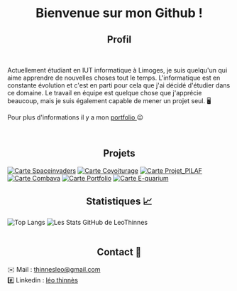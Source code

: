# <div align="center">Bienvenue sur mon Github ! </div>

## <div align="center">Profil </div>
<br/>

Actuellement étudiant en IUT informatique à Limoges, je suis quelqu'un qui aime apprendre de nouvelles choses tout le temps. L'informatique est en constante évolution et c'est en parti pour cela que j'ai décidé d'étudier dans ce domaine. Le travail en équipe est quelque chose que j'apprécie beaucoup, mais je suis également capable de mener un projet seul. 🖥️

Pour plus d'informations il y a mon [portfolio ](https://leothinnes.com/)😉

<br/>

## <div align="center">Projets</div>

[![Carte Spaceinvaders](https://github-readme-stats.vercel.app/api/pin/?username=LeoThinnes&repo=spaceinvaders&theme=slateorange&show_icons=true)](https://github.com/LeoThinnes/spaceinvaders)
[![Carte Covoiturage](https://github-readme-stats.vercel.app/api/pin/?username=LeoThinnes&repo=Covoiturage&theme=slateorange&show_icons=true)](https://github.com/LeoThinnes/Covoiturage)
[![Carte Projet_PILAF](https://github-readme-stats.vercel.app/api/pin/?username=LeoThinnes&repo=Projet-Pilaf&theme=slateorange&show_icons=true)](https://github.com/LeoThinnes/Projet-Pilaf)
[![Carte Combava](https://github-readme-stats.vercel.app/api/pin/?username=LeoThinnes&repo=Combava&theme=slateorange&show_icons=true)](https://github.com/LeoThinnes/Combava)
[![Carte Portfolio](https://github-readme-stats.vercel.app/api/pin/?username=LeoThinnes&repo=Portfolio&theme=slateorange&show_icons=true)](https://github.com/LeoThinnes/Portfolio)
[![Carte E-quarium](https://github-readme-stats.vercel.app/api/pin/?username=LeoThinnes&repo=E-quarium&theme=slateorange&show_icons=true)](https://github.com/LeoThinnes/E-quarium)
</br>

## <div align="center">Statistiques 📈</div>
![Top Langs](https://github-readme-stats.vercel.app/api/top-langs/?username=LeoThinnes&layout=compact,prs&theme=slateorange)
![Les Stats GitHub de LeoThinnes](https://github-readme-stats.vercel.app/api?username=LeoThinnes&hide=contribs&show_icons=true,prs&theme=slateorange)
<br><br>

## <div align="center">Contact 📱 </div>

✉️ Mail  : [thinnesleo@gmail.com](mailto:thinnesleo@gmail.com) </br>
#️⃣ Linkedin : [léo thinnès](https://www.linkedin.com/in/l%C3%A9o-thinn%C3%A8s-a395471ba/)
